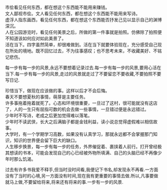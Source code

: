 市侩看见任何东西，都在想这个东西能不能用来赚钱。  
文人鄙视市侩。文人看见任何东西，都在想这个东西能不能用来写诗。  
虚浮人指东画西，看见任何东西，都在想这个东西能否抒发己见以显示自己的渊博深沉。  
人在公园游览时，看见任何美景之后，所做的第一件事就是拍照。仿佛除了拍照便不知道该如何应对如此美景了。  
活在当下。四字虽然简单，却很难做到。活在当下就要体验现在，充分感受自己现在所处的境地。既不回忆过去，不为往事感叹；也不思考未来，不收藏美好、不铭记悲伤。


每一步有每一步的风景,永远不要想着记录过去.每一步有每一步的风景,要用心活在当下.每一步有每一步的风景,走过的风景就走过了不要留恋不要收藏,不要拍照不要写日记.


珍惜当下，做现在应该做的事。这样以后才不会后悔。  
春天不要想夏秋的事情，萌芽是主要任务。  
许多事拖着拖着就死了。心态和环境很重要，一旦过了这村，很可能就没有这店了，人的一生只有屈指可数的机会去做一些事情，一旦错过便是永远错过。  
少年时不写诗，老成之后更加觉得难以落笔。  
少年时不读武侠，长大之后满脑子都是金钱利益，读小说总觉得虚假难以相信故事。  
大学时，有一个学期学习高数，如果没有认真学习，那就永远都不会掌握那门知识，知识的世界便会留下巨大的缺口。  
人生移步换景，每一步有每一步的任务，外界催促着、裹挟着人前行。打开曾经极其想读的书本，可能会发现自己的心已经被外物所填满、自己的头脑已经不再像少年时那么饥渴。


过去有许多书我爱不释手,但当时没时间看,我便记下书名,却发现永不再看.一方面没有了当时的心境,另一方面没有时间,现在我有更重要的事情去做.所以,凡事要做就马上做,不要留给将来,将来还有将来的事.一步有一步的风景.
